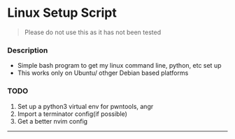 # Linux Setup Script

> Please do not use this as it has not been tested

### Description

- Simple bash program to get my linux command line, python, etc set up
- This works only on Ubuntu/ othger Debian based platforms

### TODO

1. Set up a python3 virtual env for pwntools, angr
2. Import a terminator config(if possible)
3. Get a better nvim config

-----
